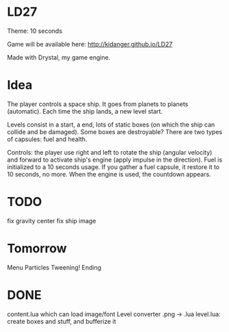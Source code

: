 LD27
====

Theme: 10 seconds

Game will be available here: http://kidanger.github.io/LD27

Made with Drystal, my game engine.

Idea
====

The player controls a space ship.
It goes from planets to planets (automatic). Each time the ship lands, a new level start.

Levels consist in a start, a end, lots of static boxes (on which the ship can collide and be damaged).
Some boxes are destroyable?
There are two types of capsules: fuel and health.

Controls: the player use right and left to rotate the ship (angular velocity) and forward to activate ship's engine (apply impulse in the direction).
Fuel is initialized to a 10 seconds usage. If you gather a fuel capsule, it restore it to 10 seconds, no more.
When the engine is used, the countdown appears.


TODO
====


fix gravity center
fix ship image

Tomorrow
========

Menu
Particles
Tweening!
Ending


DONE
====

content.lua which can load image/font
Level converter .png -> .lua
level.lua: create boxes and stuff, and bufferize it


